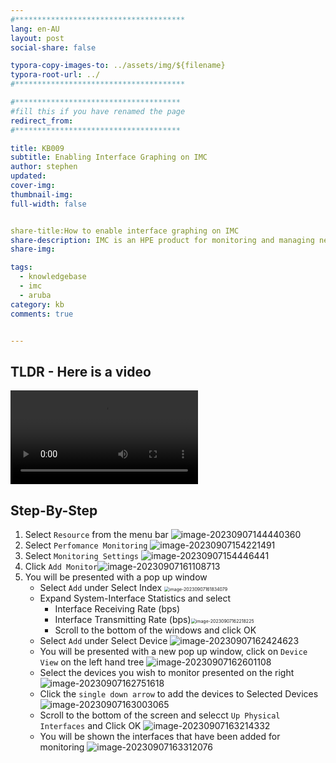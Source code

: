 ```yaml
---
#**************************************
lang: en-AU
layout: post
social-share: false

typora-copy-images-to: ../assets/img/${filename}
typora-root-url: ../
#**************************************

#*************************************
#fill this if you have renamed the page
redirect_from:
#*************************************

title: KB009
subtitle: Enabling Interface Graphing on IMC
author: stephen
updated:
cover-img:
thumbnail-img:
full-width: false


share-title:How to enable interface graphing on IMC
share-description: IMC is an HPE product for monitoring and managing network devices.\
share-img:

tags:
  - knowledgebase
  - imc
  - aruba
category: kb
comments: true


---
```


## TLDR - Here is a video

<video src="/assets/videos/enable%20interface%20graphing%20in%20IMC.mp4"></video>

## Step-By-Step

1. Select `Resource` from the menu bar
   ![image-20230907144440360](/../../../../../assets/image-20230907144440360.png)
1. Select `Perfomance Monitoring`
   ![image-20230907154221491](/assets/img/KB0009-enable-interface-graphing-on-imc/image-20230907154221491.png)
1. Select `Monitoring Settings`
   ![image-20230907154446441](/assets/img/KB0009-enable-interface-graphing-on-imc/image-20230907154446441.png)
1. Click `Add Monitor`![image-20230907161108713](/assets/img/KB0009-enable-interface-graphing-on-imc/image-20230907161108713.png)
1. You will be presented with a pop up window
   * Select `Add` under Select Index
     <img src="/assets/img/KB0009-enable-interface-graphing-on-imc/image-20230907161834079.png" alt="image-20230907161834079" style="zoom:50%;" />
   * Expand System-Interface Statistics and select
     * Interface Receiving Rate (bps)
     * Interface Transmitting Rate (bps)<img src="/assets/img/KB0009-enable-interface-graphing-on-imc/image-20230907162218225.png" alt="image-20230907162218225" style="zoom:50%;" />
     * Scroll to the bottom of the windows and click OK
   * Select `Add` under Select Device
     ![image-20230907162424623](/assets/img/KB0009-enable-interface-graphing-on-imc/image-20230907162424623.png)
   * You will be presented with a new pop up window, click on `Device View` on the left hand tree
     ![image-20230907162601108](/assets/img/KB0009-enable-interface-graphing-on-imc/image-20230907162601108.png)
   * Select the devices you wish to monitor presented on the right
     ![image-20230907162751618](/assets/img/KB0009-enable-interface-graphing-on-imc/image-20230907162751618.png)
   * Click the `single down arrow` to add the devices to Selected Devices
     ![image-20230907163003065](/assets/img/KB0009-enable-interface-graphing-on-imc/image-20230907163003065.png)
   * Scroll to the bottom of the screen and selecct `Up Physical Interfaces` and Click OK
     ![image-20230907163214332](/assets/img/KB0009-enable-interface-graphing-on-imc/image-20230907163214332.png) 
   * You will be shown the interfaces that have been added for monitoring
     ![image-20230907163312076](/assets/img/KB0009-enable-interface-graphing-on-imc/image-20230907163312076.png)

